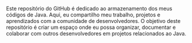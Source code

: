 Este repositório do GitHub é dedicado ao armazenamento dos meus códigos de Java. Aqui, eu compartilho meu trabalho, projetos e aprendizados com a comunidade de desenvolvedores. O objetivo deste repositório é criar um espaço onde eu possa organizar, documentar e colaborar com outros desenvolvedores em projetos relacionados ao Java.

